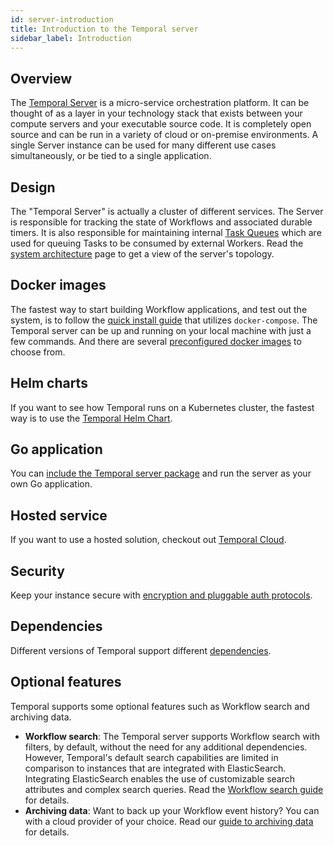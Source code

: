 ```yaml
---
id: server-introduction
title: Introduction to the Temporal server
sidebar_label: Introduction
---
```


## Overview

The [Temporal Server](https://github.com/temporalio/temporal) is a micro-service orchestration platform.
It can be thought of as a layer in your technology stack that exists between your compute servers and your executable source code.
It is completely open source and can be run in a variety of cloud or on-premise environments.
A single Server instance can be used for many different use cases simultaneously, or be tied to a single application.

## Design

The "Temporal Server" is actually a cluster of different services.
The Server is responsible for tracking the state of Workflows and associated durable timers.
It is also responsible for maintaining internal [Task Queues](/docs/task-queues) which are used for queuing Tasks to be consumed by external Workers.
Read the [system architecture](/docs/server-architecture) page to get a view of the server's topology.

## Docker images

The fastest way to start building Workflow applications, and test out the system, is to follow the [quick install guide](/docs/server-quick-install) that utilizes `docker-compose`.
The Temporal server can be up and running on your local machine with just a few commands.
And there are several [preconfigured docker images](https://github.com/temporalio/temporal/tree/master/docker) to choose from.

## Helm charts

If you want to see how Temporal runs on a Kubernetes cluster, the fastest way is to use the [Temporal Helm Chart](https://github.com/temporalio/helm-charts).

## Go application

You can [include the Temporal server package](/docs/server-options) and run the server as your own Go application.

## Hosted service

If you want to use a hosted solution, checkout out [Temporal Cloud](/docs/cloud-introduction).

## Security

Keep your instance secure with [encryption and pluggable auth protocols](/docs/server-security).

## Dependencies

Different versions of Temporal support different [dependencies](server-versions-and-dependencies).

## Optional features

Temporal supports some optional features such as Workflow search and archiving data.

- **Workflow search**: The Temporal server supports Workflow search with filters, by default, without the need for any additional dependencies.
However, Temporal's default search capabilities are limited in comparison to instances that are integrated with ElasticSearch.
Integrating ElasticSearch enables the use of customizable search attributes and complex search queries.
Read the [Workflow search guide](/docs/server-workflow-search) for details.
- **Archiving data**: Want to back up your Workflow event history? You can with a cloud provider of your choice. Read our [guide to archiving data](/docs/server-archive-data) for details.
